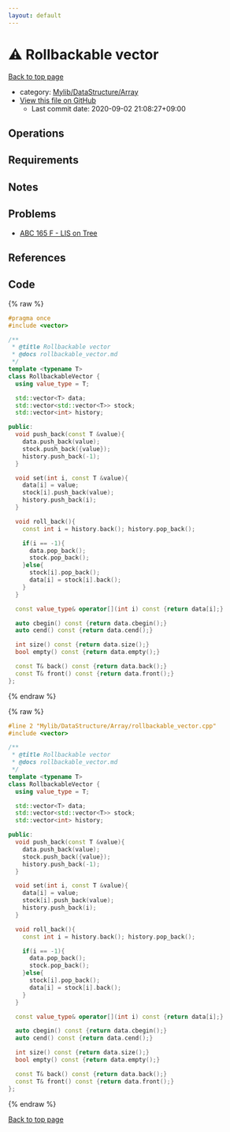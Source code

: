 ```yaml
---
layout: default
---
```


<!-- mathjax config similar to math.stackexchange -->
<script type="text/javascript" async
  src="https://cdnjs.cloudflare.com/ajax/libs/mathjax/2.7.5/MathJax.js?config=TeX-MML-AM_CHTML">
</script>
<script type="text/x-mathjax-config">
  MathJax.Hub.Config({
    TeX: { equationNumbers: { autoNumber: "AMS" }},
    tex2jax: {
      inlineMath: [ ['$','$'] ],
      processEscapes: true
    },
    "HTML-CSS": { matchFontHeight: false },
    displayAlign: "left",
    displayIndent: "2em"
  });
</script>

<script type="text/javascript" src="https://cdnjs.cloudflare.com/ajax/libs/jquery/3.4.1/jquery.min.js"></script>
<script src="https://cdn.jsdelivr.net/npm/jquery-balloon-js@1.1.2/jquery.balloon.min.js" integrity="sha256-ZEYs9VrgAeNuPvs15E39OsyOJaIkXEEt10fzxJ20+2I=" crossorigin="anonymous"></script>
<script type="text/javascript" src="../../../../assets/js/copy-button.js"></script>
<link rel="stylesheet" href="../../../../assets/css/copy-button.css" />


# :warning: Rollbackable vector

<a href="../../../../index.html">Back to top page</a>

* category: <a href="../../../../index.html#0d7e284bb2256ddef55e56b25bfaf3f1">Mylib/DataStructure/Array</a>
* <a href="{{ site.github.repository_url }}/blob/master/Mylib/DataStructure/Array/rollbackable_vector.cpp">View this file on GitHub</a>
    - Last commit date: 2020-09-02 21:08:27+09:00




## Operations

## Requirements

## Notes

## Problems

- [ABC 165 F - LIS on Tree](https://atcoder.jp/contests/abc165/tasks/abc165_f)

## References



## Code

<a id="unbundled"></a>
{% raw %}
```cpp
#pragma once
#include <vector>

/**
 * @title Rollbackable vector
 * @docs rollbackable_vector.md
 */
template <typename T>
class RollbackableVector {
  using value_type = T;

  std::vector<T> data;
  std::vector<std::vector<T>> stock;
  std::vector<int> history;

public:
  void push_back(const T &value){
    data.push_back(value);
    stock.push_back({value});
    history.push_back(-1);
  }

  void set(int i, const T &value){
    data[i] = value;
    stock[i].push_back(value);
    history.push_back(i);
  }

  void roll_back(){
    const int i = history.back(); history.pop_back();

    if(i == -1){
      data.pop_back();
      stock.pop_back();
    }else{
      stock[i].pop_back();
      data[i] = stock[i].back();
    }
  }

  const value_type& operator[](int i) const {return data[i];}

  auto cbegin() const {return data.cbegin();}
  auto cend() const {return data.cend();}

  int size() const {return data.size();}
  bool empty() const {return data.empty();}

  const T& back() const {return data.back();}
  const T& front() const {return data.front();}
};

```
{% endraw %}

<a id="bundled"></a>
{% raw %}
```cpp
#line 2 "Mylib/DataStructure/Array/rollbackable_vector.cpp"
#include <vector>

/**
 * @title Rollbackable vector
 * @docs rollbackable_vector.md
 */
template <typename T>
class RollbackableVector {
  using value_type = T;

  std::vector<T> data;
  std::vector<std::vector<T>> stock;
  std::vector<int> history;

public:
  void push_back(const T &value){
    data.push_back(value);
    stock.push_back({value});
    history.push_back(-1);
  }

  void set(int i, const T &value){
    data[i] = value;
    stock[i].push_back(value);
    history.push_back(i);
  }

  void roll_back(){
    const int i = history.back(); history.pop_back();

    if(i == -1){
      data.pop_back();
      stock.pop_back();
    }else{
      stock[i].pop_back();
      data[i] = stock[i].back();
    }
  }

  const value_type& operator[](int i) const {return data[i];}

  auto cbegin() const {return data.cbegin();}
  auto cend() const {return data.cend();}

  int size() const {return data.size();}
  bool empty() const {return data.empty();}

  const T& back() const {return data.back();}
  const T& front() const {return data.front();}
};

```
{% endraw %}

<a href="../../../../index.html">Back to top page</a>

